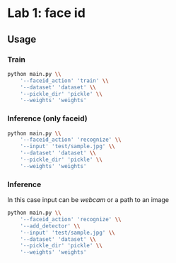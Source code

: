# Lab 1: face id


## Usage

### Train
```bash
python main.py \\
    '--faceid_action' 'train' \\
    '--dataset' 'dataset' \\
    '--pickle_dir' 'pickle' \\
    '--weights' 'weights'
```


### Inference (only faceid)
```bash
python main.py \\
    '--faceid_action' 'recognize' \\
    '--input' 'test/sample.jpg' \\
    '--dataset' 'dataset' \\
    '--pickle_dir' 'pickle' \\
    '--weights' 'weights'
```

### Inference
In this case input can be *webcam* or a path to an image
```bash
python main.py \\
    '--faceid_action' 'recognize' \\
    '--add_detector' \\
    '--input' 'test/sample.jpg' \\
    '--dataset' 'dataset' \\
    '--pickle_dir' 'pickle' \\
    '--weights' 'weights'
```